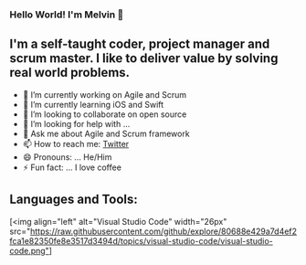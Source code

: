 ### Hello World! I'm Melvin 👋

## I'm a self-taught coder, project manager and scrum master. I like to deliver value by solving real world problems. 
<!--
**fuzzykitto/fuzzykitto** is a ✨ _special_ ✨ repository because its `README.md` (this file) appears on your GitHub profile. 

Here are some ideas to get you started: -->

- 🔭 I’m currently working on Agile and Scrum
- 🌱 I’m currently learning iOS and Swift
- 👯 I’m looking to collaborate on open source
- 🤔 I’m looking for help with ...
- 💬 Ask me about Agile and Scrum framework
- 📫 How to reach me: [Twitter](www.twitter.com/fuzzykitto)
- 😄 Pronouns: ... He/Him
- ⚡ Fun fact: ... I love coffee

## Languages and Tools:
[<img align="left" alt="Visual Studio Code" width="26px" src="https://raw.githubusercontent.com/github/explore/80688e429a7d4ef2fca1e82350fe8e3517d3494d/topics/visual-studio-code/visual-studio-code.png"]
